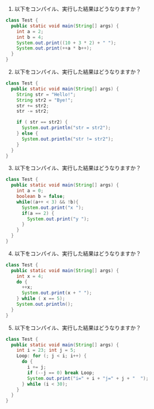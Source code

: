 1. 以下をコンパイル、実行した結果はどうなりますか？
``` java
class Test {
  public static void main(String[] args) {
    int a = 2;
    int b = 4;
    System.out.print((10 + 3 * 2) + " ");
    System.out.print(++a * b++);
  }
}
```
2. 以下をコンパイル、実行した結果はどうなりますか？
``` java
class Test {
  public static void main(String[] args) {
    String str = "Hello!";
    String str2 = "Bye!";
    str += str2;
    str -= str2;

    if ( str == str2) {
      System.out.println("str = str2");
    } else {
      System.out.println("str != str2");
    }
  }
}
```
3. 以下をコンパイル、実行した結果はどうなりますか？
``` java
class Test {
  public static void main(String[] args) {
    int a = 0;
    boolean b = false;
    while((a++ < 3) && !b){
      System.out.print("x ");
      if(a == 2) {
        System.out.print("y ");
      }
    }
  }
}
```
4. 以下をコンパイル、実行した結果はどうなりますか？
``` java
class Test {
  public static void main(String[] args) {
    int x = 4;
    do {
      ++x;
      System.out.print(x + " ");
    } while ( x == 5);
    System.out.println();
  }
}
```
5. 以下をコンパイル、実行した結果はどうなりますか？
``` java
class Test {
  public static void main(String[] args) {
    int i = 23; int j = 5;
    Loop: for (; j < i; i++) {
      do {
        i += j;
        if (--j == 0) break Loop;
        System.out.print("i=" + i + "j=" + j + "  ");
      } while (i < 30);
    }
  }
}
```